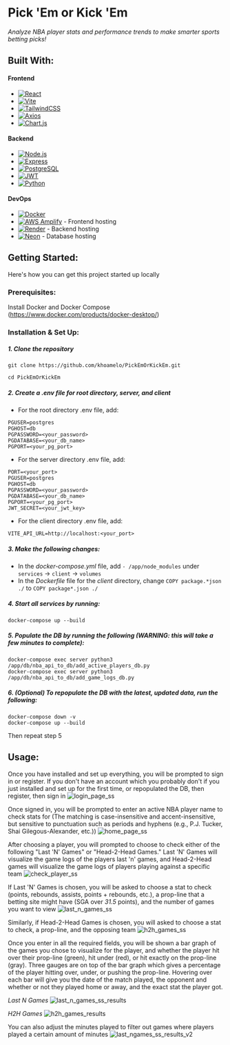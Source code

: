 # Pick 'Em or Kick 'Em  
*Analyze NBA player stats and performance trends to make smarter sports betting picks!*

## Built With:
#### Frontend  
* [![React](https://img.shields.io/badge/React-20232A?logo=react&logoColor=61DAFB)](https://reactjs.org/)  
* [![Vite](https://img.shields.io/badge/Vite-646CFF?logo=vite&logoColor=white)](https://vitejs.dev/)  
* [![TailwindCSS](https://img.shields.io/badge/Tailwind_CSS-06B6D4?logo=tailwindcss&logoColor=white)](https://tailwindcss.com/)  
* [![Axios](https://img.shields.io/badge/Axios-5A29E4?logo=axios&logoColor=white)](https://axios-http.com/)  
* [![Chart.js](https://img.shields.io/badge/Chart.js-FF6384?logo=chartdotjs&logoColor=white)](https://www.chartjs.org/)  

#### Backend  
* [![Node.js](https://img.shields.io/badge/Node.js-339933?logo=node.js&logoColor=white)](https://nodejs.org/)  
* [![Express](https://img.shields.io/badge/Express-000000?logo=express&logoColor=white)](https://expressjs.com/)  
* [![PostgreSQL](https://img.shields.io/badge/PostgreSQL-4169E1?logo=postgresql&logoColor=white)](https://www.postgresql.org/)  
* [![JWT](https://img.shields.io/badge/JWT-000000?logo=jsonwebtokens&logoColor=white)](https://jwt.io/)  
* [![Python](https://img.shields.io/badge/Python-3776AB?logo=python&logoColor=white)](https://www.python.org/)  

#### DevOps
* [![Docker](https://img.shields.io/badge/Docker-2496ED?logo=docker&logoColor=white)](https://www.docker.com/)  
* [![AWS Amplify](https://img.shields.io/badge/AWS_Amplify-FF9900?logo=awsamplify&logoColor=white)](https://aws.amazon.com/amplify/) - Frontend hosting  
* [![Render](https://img.shields.io/badge/Render-46E3B7?logo=render&logoColor=black)](https://render.com/) - Backend hosting  
* [![Neon](https://img.shields.io/badge/Neon-1A1A1A?logo=neon&logoColor=white)](https://neon.tech/) - Database hosting 

## Getting Started:
Here's how you can get this project started up locally

### Prerequisites:
Install Docker and Docker Compose (https://www.docker.com/products/docker-desktop/)


### Installation & Set Up:
##### 1. Clone the repository

```
git clone https://github.com/khoamelo/PickEmOrKickEm.git

cd PickEmOrKickEm
```

##### 2. Create a .env file for root directory, server, and client
* For the root directory .env file, add:
```
PGUSER=postgres
PGHOST=db
PGPASSWORD=<your_password>
PGDATABASE=<your_db_name>
PGPORT=<your_pg_port>
```
* For the server directory .env file, add:
```
PORT=<your_port>
PGUSER=postgres
PGHOST=db
PGPASSWORD=<your_password>
PGDATABASE=<your_db_name>
PGPORT=<your_pg_port>
JWT_SECRET=<your_jwt_key>
```
* For the client directory .env file, add:
```
VITE_API_URL=http://localhost:<your_port>
```

##### 3. Make the following changes:
* In the *docker-compose.yml* file, add `- /app/node_modules` under `services` -> `client` -> `volumes`
* In the *Dockerfile* file for the *client* directory, change `COPY package.*json ./` to `COPY package*.json ./`

##### 4. Start all services by running:
```
docker-compose up --build
```

##### 5. Populate the DB by running the following (WARNING: this will take a few minutes to complete):
```
docker-compose exec server python3 /app/db/nba_api_to_db/add_active_players_db.py
docker-compose exec server python3 /app/db/nba_api_to_db/add_game_logs_db.py
```

##### 6. (Optional) To repopulate the DB with the latest, updated data, run the following:
```
docker-compose down -v
docker-compose up --build
```
Then repeat step 5

## Usage:
Once you have installed and set up everything, you will be prompted to sign in or register. If you don't have an account which you probably don't if you just installed and set up for the first time, or repopulated the DB, then register, then sign in
![login_page_ss](https://github.com/user-attachments/assets/47580a90-881e-4ae7-9481-1e012a54aafc)

Once signed in, you will be prompted to enter an active NBA player name to check stats for (The matching is case-insensitive and accent-insensitive, but sensitive to punctuation such as periods and hyphens (e.g., P.J. Tucker, Shai Gilegous-Alexander, etc.))
![home_page_ss](https://github.com/user-attachments/assets/4f017379-00f8-4524-8f9a-d39c087f22dc)

After choosing a player, you will prompted to choose to check either of the following "Last 'N' Games" or "Head-2-Head Games." Last 'N' Games will visualize the game logs of the players last 'n' games, and Head-2-Head games will visualize the game logs of players playing against a specific team
![check_player_ss](https://github.com/user-attachments/assets/c34b04c2-b1b1-462b-8aa8-82a9e3e91d2c)

If Last 'N' Games is chosen, you will be asked to choose a stat to check (points, rebounds, assists, points + rebounds, etc.), a prop-line that a betting site might have (SGA over *31.5* points), and the number of games you want to view
![last_n_games_ss](https://github.com/user-attachments/assets/9904b458-8840-4710-8513-5f3d8783f3ee)

Similarly, if Head-2-Head Games is chosen, you will asked to choose a stat to check, a prop-line, and the opposing team
![h2h_games_ss](https://github.com/user-attachments/assets/3a686db5-7594-4f6a-960d-0d2829396503)

Once you enter in all the required fields, you will be shown a bar graph of the games you chose to visualize for the player, and whether the player hit over their prop-line (green), hit under (red), or hit exactly on the prop-line (gray). Three gauges are on top of the bar graph which gives a percentage of the player hitting over, under, or pushing the prop-line. Hovering over each bar will give you the date of the match played, the opponent and whether or not they played home or away, and the exact stat the player got.

*Last N Games*
![last_n_games_ss_results](https://github.com/user-attachments/assets/a2e89554-5cc1-4f01-89ea-d7ca40215465)

*H2H Games*
![h2h_games_results](https://github.com/user-attachments/assets/6fcba730-f02c-4a0e-9706-f00259c4829a)

You can also adjust the minutes played to filter out games where players played a certain amount of minutes
![last_ngames_ss_results_v2](https://github.com/user-attachments/assets/00a8a339-c92e-42a8-9f1d-77db30d31c08)

